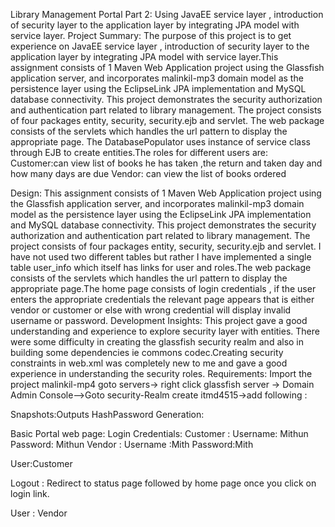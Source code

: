 Library Management Portal Part 2: Using JavaEE service layer , introduction of security layer to the application layer by integrating JPA model with service layer.
Project Summary:
The purpose of this project is to get experience on JavaEE service layer , introduction of security layer to the application layer by integrating JPA model with service layer.This assignment consists of 1 Maven Web Application project using the Glassfish application server, and incorporates malinkil-mp3 domain model as the persistence layer using the EclipseLink JPA implementation and MySQL database connectivity. This project demonstrates the security authorization and authentication part related to library management. The project consists of four packages entity, security, security.ejb and servlet. The web package consists of the servlets which handles the url pattern to display the appropriate page. The DatabasePopulator uses instance of service class through EJB to create entities.The roles for different users are:
Customer:can view list of books he has taken ,the return and taken day and how many days are due
Vendor: can view the list of books ordered
 
Design:
This assignment consists of 1 Maven Web Application project using the Glassfish application server, and incorporates malinkil-mp3 domain model as the persistence layer using the EclipseLink JPA implementation and MySQL database connectivity. This project demonstrates the security authorization and authentication part related to library management. The project consists of four packages entity, security, security.ejb and servlet. I have not used two different tables but rather I have implemented a single table user_info which itself has links for user and roles.The web package consists of the servlets which handles the url pattern to display the appropriate page.The home page consists of login credentials , if the user enters the appropriate credentials the relevant page appears that is either vendor or customer or else with wrong credential will display invalid username or password.
Development Insights:
This project gave a good understanding and experience  to explore security layer with entities. There were some difficulty in creating the glassfish security realm and also in building some dependencies ie commons codec.Creating security constraints in web.xml was completely new to me and gave a good experience in understanding the security roles.
Requirements:
 Import the project malinkil-mp4
 goto servers-> right click glassfish server -> Domain Admin Console–>Goto security-Realm create itmd4515->add following  :

 

Snapshots:Outputs
HashPassword Generation:
 





Basic Portal web page:
Login Credentials: Customer : Username: Mithun Password: Mithun
                                   Vendor : Username :Mith  Password:Mith
 
 
User:Customer
 
Logout : Redirect to status page followed by home page once you click on login link.
 
User : Vendor
 
 
 
 
